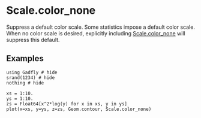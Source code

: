 # Scale.color_none

Suppress a default color scale. Some statistics impose a default color scale.
When no color scale is desired, explicitly including [Scale.color_none](@ref) will
suppress this default.

## Examples

```@example 1
using Gadfly # hide
srand(1234) # hide
nothing # hide
```

```@example 1
xs = 1:10.
ys = 1:10.
zs = Float64[x^2*log(y) for x in xs, y in ys]
plot(x=xs, y=ys, z=zs, Geom.contour, Scale.color_none)
```
